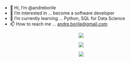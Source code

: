 - 👋 Hi, I’m @andreborile
- 👀 I’m interested in ... become a software developer
- 🌱 I’m currently learning ... Python, SQL for Data Science  
- 📫 How to reach me ... andre.borile@gmail.com

<p align="center">
<img src="http://img.shields.io/static/v1?label=STATUS&message=EM%20DESENVOLVIMENTO&color=GREEN&style=for-the-badge"/>
</p>
  
<!---
andreborile/andreborile is a ✨ special ✨ repository because its `README.md` (this file) appears on your GitHub profile.
You can click the Preview link to take a look at your changes.
--->

<div align="center">
  <img src=https://github-readme-stats.vercel.app/api/top-langs/?username=andreborile&layout=compact&theme=dracula)/>
</div>

<p align="center">
  <a href="https://skillicons.dev">
    <img src="https://skillicons.dev/icons?i=py,flask,mysql,postgres,java,ps" />
  </a>
</p>
